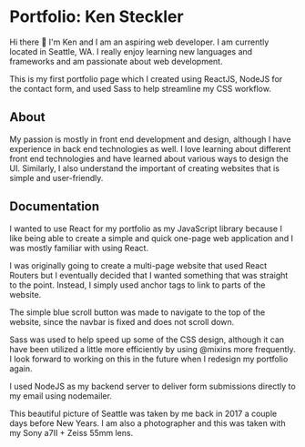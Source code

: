 # Portfolio: Ken Steckler

Hi there 👋 I'm Ken and I am an aspiring web developer. I am currently located in Seattle, WA. I really enjoy learning new languages and frameworks and am passionate about web development.

This is my first portfolio page which I created using ReactJS, NodeJS for the contact form, and used Sass to help streamline my CSS workflow.

## About

My passion is mostly in front end development and design, although I have experience in back end technologies as well. I love learning about different front end technologies and have learned about various ways to design the UI. Similarly, I also understand the important of creating websites that is simple and user-friendly.

## Documentation

I wanted to use React for my portfolio as my JavaScript library because I like being able to create a simple and quick one-page web application and I was mostly familiar with using React.

I was originally going to create a multi-page website that used React Routers but I eventually decided that I wanted something that was straight to the point. Instead, I simply used anchor tags to link to parts of the website.

The simple blue scroll button was made to navigate to the top of the website, since the navbar is fixed and does not scroll down.

Sass was used to help speed up some of the CSS design, although it can have been utilized a little more efficiently by using @mixins more frequently. I look forward to working on this in the future when I redesign my portfolio again.

I used NodeJS as my backend server to deliver form submissions directly to my email using nodemailer.

This beautiful picture of Seattle was taken by me back in 2017 a couple days before New Years. I am also a photographer and this was taken with my Sony a7II + Zeiss 55mm lens.
